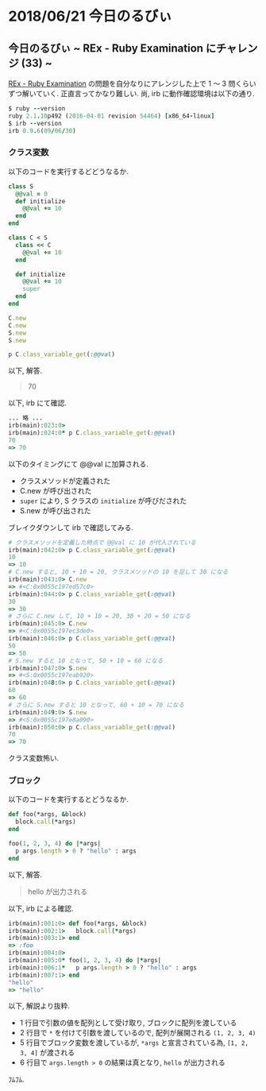 # 2018/06/21 今日のるびぃ

## 今日のるびぃ ~ REx - Ruby Examination にチャレンジ (33) ~

[REx - Ruby Examination](https://rex.libertyfish.co.jp/) の問題を自分なりにアレンジした上で 1 〜 3 問くらいずつ解いていく. 正直言ってかなり難しい. 尚, irb に動作確認環境は以下の通り.

```ruby
$ ruby --version
ruby 2.1.10p492 (2016-04-01 revision 54464) [x86_64-linux]
$ irb --version
irb 0.9.6(09/06/30)
```

### クラス変数

以下のコードを実行するどどうなるか.

```ruby
class S
  @@val = 0
  def initialize
    @@val += 10
  end
end

class C < S
  class << C
    @@val += 10
  end

  def initialize
    @@val += 10
    super
  end
end

C.new
C.new
S.new
S.new

p C.class_variable_get(:@@val)
```

以下, 解答.

> 70

以下, irb にて確認.

```ruby
... 略 ...
irb(main):023:0> 
irb(main):024:0* p C.class_variable_get(:@@val)
70
=> 70
```

以下のタイミングにて @@val に加算される.

* クラスメソッドが定義された
* C.new が呼び出された
* `super` により, S クラスの `initialize` が呼びだされた
* S.new が呼び出された

ブレイクダウンして irb で確認してみる.

```ruby
# クラスメソッドを定義した時点で @@val に 10 が代入されている
irb(main):042:0> p C.class_variable_get(:@@val)
10
=> 10
# C.new すると, 10 + 10 = 20, クラスメソッドの 10 を足して 30 になる
irb(main):043:0> C.new
=> #<C:0x0055c197ed57c0>
irb(main):044:0> p C.class_variable_get(:@@val)
30
=> 30
# さらに C.new して, 10 + 10 = 20, 30 + 20 = 50 になる
irb(main):045:0> C.new
=> #<C:0x0055c197ec3de0>
irb(main):046:0> p C.class_variable_get(:@@val)
50
=> 50
# S.new すると 10 となって, 50 + 10 = 60 になる
irb(main):047:0> S.new
=> #<S:0x0055c197eab920>
irb(main):048:0> p C.class_variable_get(:@@val)
60
=> 60
# さらに S.new すると 10 となって, 60 + 10 = 70 になる
irb(main):049:0> S.new
=> #<S:0x0055c197e8a090>
irb(main):050:0> p C.class_variable_get(:@@val)
70
=> 70
```

クラス変数怖い.

### ブロック

以下のコードを実行するとどうなるか.

```ruby
def foo(*args, &block)
  block.call(*args)
end

foo(1, 2, 3, 4) do |*args|
  p args.length > 0 ? "hello" : args
end
```

以下, 解答.

> hello が出力される

以下, irb による確認.

```ruby
irb(main):001:0> def foo(*args, &block)
irb(main):002:1>   block.call(*args)
irb(main):003:1> end
=> :foo
irb(main):004:0> 
irb(main):005:0* foo(1, 2, 3, 4) do |*args|
irb(main):006:1*   p args.length > 0 ? "hello" : args
irb(main):007:1> end
"hello"
=> "hello"
```

以下, 解説より抜粋.

* 1 行目で引数の値を配列として受け取り, ブロックに配列を渡している
* 2 行目で `*` を付けて引数を渡しているので, 配列が展開される `(1, 2, 3, 4)`
* 5 行目でブロック変数を渡しているが, `*args` と宣言されている為, `[1, 2, 3, 4]` が渡される
* 6 行目で `args.length > 0` の結果は真となり, `hello` が出力される

ﾌﾑﾌﾑ.
